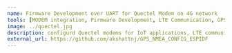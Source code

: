 ```yaml
---
name: Firmware Development over UART for Quectel Modem on 4G network
tools: [MODEM integration, Firmware Development, LTE Communication, GPS configuration, GPS message]
image: ../quectel.jpg
description: configurd Quectel modems for IoT applications, LTE communication setups.
external_url: https://github.com/akshattnj/GPS_NMEA_CONFIG_ESPIDF
---
```

